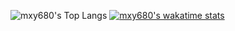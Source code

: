 ![mxy680's Top Langs](https://github-readme-stats.vercel.app/api/top-langs/?username=mxy680&langs_count=8&layout=compact&theme=transparent)
[![mxy680's wakatime stats](https://github-readme-stats.vercel.app/api/wakatime?username=mxy680&layout=compact&theme=transparent&langs_count=8)](https://wakatime.com/@mxy680)
